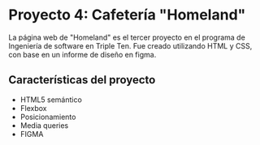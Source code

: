 # Proyecto 4: Cafetería "Homeland"

La página web de "Homeland" es el tercer proyecto en el programa de Ingeniería de software en Triple Ten. Fue creado utilizando HTML y CSS, con base en un informe de diseño en figma.

## Características del proyecto

- HTML5 semántico
- Flexbox
- Posicionamiento
- Media queries
- FIGMA
